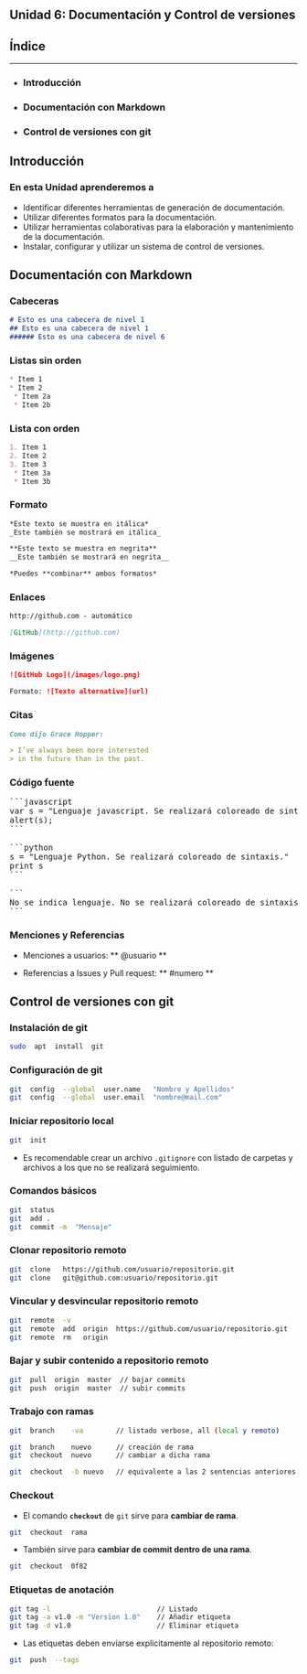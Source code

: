 ## Unidad 6: Documentación y Control de versiones

## Índice
--- 
- ### Introducción
- ### Documentación con Markdown
- ### Control de versiones con git

## Introducción


### En esta Unidad aprenderemos a

- Identificar diferentes herramientas de generación de documentación.
- Utilizar diferentes formatos para la documentación.
- Utilizar herramientas colaborativas para la elaboración y mantenimiento de la documentación.
- Instalar, configurar y utilizar un sistema de control de versiones.



## Documentación con Markdown


### Cabeceras

```markdown
# Esto es una cabecera de nivel 1
## Esto es una cabecera de nivel 1
###### Esto es una cabecera de nivel 6
```


### Listas sin orden

```markdown
* Item 1
* Item 2
 * Item 2a
 * Item 2b
```


### Lista con orden

```markdown
1. Item 1
2. Item 2
3. Item 3
 * Item 3a
 * Item 3b
```


### Formato

```markdown
*Este texto se muestra en itálica*
_Este también se mostrará en itálica_

**Este texto se muestra en negrita**
__Este también se mostrará en negrita__

*Puedes **combinar** ambos formatos*
```


### Enlaces

```markdown
http://github.com - automático

[GitHub](http://github.com)
```


### Imágenes

```markdown
![GitHub Logo](/images/logo.png)

Formato: ![Texto alternativo](url)
```


### Citas

```markdown
Como dijo Grace Hopper:

> I’ve always been more interested
> in the future than in the past.
```


### Código fuente

<pre>
```javascript
var s = "Lenguaje javascript. Se realizará coloreado de sintaxis.";
alert(s); 
```

```python
s = "Lenguaje Python. Se realizará coloreado de sintaxis."
print s
```

```
No se indica lenguaje. No se realizará coloreado de sintaxis. 
```
</pre>


### Menciones y Referencias
- Menciones a usuarios:  ** @usuario **

- Referencias a Issues y Pull request:  **  #numero ** 



## Control de versiones con git


### Instalación de git

```bash
sudo  apt  install  git
```


### Configuración de git

```bash
git  config  --global  user.name   "Nombre y Apellidos"
git  config  --global  user.email  "nombre@mail.com"
```


### Iniciar repositorio local

```bash
git  init
```

- Es recomendable crear un archivo `.gitignore` con listado de carpetas y archivos a los que no se realizará seguimiento.


### Comandos básicos

```bash
git  status
git  add .
git  commit -m  "Mensaje"
```


### Clonar repositorio remoto 

```bash
git  clone   https://github.com/usuario/repositorio.git
git  clone   git@github.com:usuario/repositorio.git
```


### Vincular y desvincular repositorio remoto

```bash
git  remote  -v
git  remote  add  origin  https://github.com/usuario/repositorio.git
git  remote  rm   origin
```


### Bajar y subir contenido a repositorio remoto

```bash
git  pull  origin  master  // bajar commits
git  push  origin  master  // subir commits
```


###  Trabajo con ramas

```bash
git  branch    -va        // listado verbose, all (local y remoto)

git  branch    nuevo      // creación de rama
git  checkout  nuevo      // cambiar a dicha rama

git  checkout  -b nuevo   // equivalente a las 2 sentencias anteriores
```


### Checkout

- El comando **`checkout`** de `git` sirve para **cambiar de rama**.

```bash
git  checkout  rama
```

- También sirve para **cambiar de commit dentro de una rama**.

```bash
git  checkout  0f82
```


### Etiquetas de anotación

```bash
git tag -l                          // Listado
git tag -a v1.0 -m "Version 1.0"    // Añadir etiqueta
git tag -d v1.0                     // Eliminar etiqueta
```

- Las etiquetas deben enviarse explícitamente al repositorio remoto:

```bash
git  push  --tags
```
